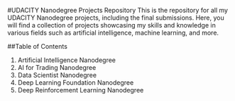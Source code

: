 #UDACITY Nanodegree Projects Repository
This is the repository for all my UDACITY Nanodegree projects, including the final submissions. Here, you will find a collection of projects showcasing my skills and knowledge in various fields such as artificial intelligence, machine learning, and more.

##Table of Contents
1. Artificial Intelligence Nanodegree
2. AI for Trading Nanodegree
3. Data Scientist Nanodegree
4. Deep Learning Foundation Nanodegree
5. Deep Reinforcement Learning Nanodegree